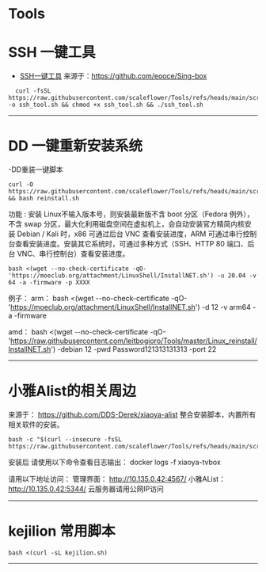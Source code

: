 # Tools
# SSH 一键工具
- [SSH一键工具](https://github.com/scaleflower/Tools/blob/main/scripts/ssh_tool.sh)
  来源于：https://github.com/eooce/Sing-box
  
```ssh综合工具箱一键脚本
  curl -fsSL https://raw.githubusercontent.com/scaleflower/Tools/refs/heads/main/scripts/ssh_tool.sh -o ssh_tool.sh && chmod +x ssh_tool.sh && ./ssh_tool.sh
```
---

# DD 一键重新安装系统

-DD重装一键脚本

```DD脚本
curl -O https://raw.githubusercontent.com/scaleflower/Tools/refs/heads/main/scripts/reinstall.sh && bash reinstall.sh
```

功能 : 安装 Linux不输入版本号，则安装最新版不含 boot 分区（Fedora 例外），不含 swap 分区，最大化利用磁盘空间在虚拟机上，会自动安装官方精简内核安装 Debian / Kali 时，x86 可通过后台 VNC 查看安装进度，ARM 可通过串行控制台查看安装进度。安装其它系统时，可通过多种方式（SSH、HTTP 80 端口、后台 VNC、串行控制台）查看安装进度。

```
bash <(wget --no-check-certificate -qO- 'https://moeclub.org/attachment/LinuxShell/InstallNET.sh') -u 20.04 -v 64 -a -firmware -p XXXX
```

例子：
arm：
bash <(wget --no-check-certificate -qO- 'https://moeclub.org/attachment/LinuxShell/InstallNET.sh') -d 12 -v arm64 -a -firmware


amd：
bash <(wget --no-check-certificate -qO- 'https://raw.githubusercontent.com/leitbogioro/Tools/master/Linux_reinstall/InstallNET.sh') -debian 12 -pwd Password121313131313 -port 22

---
# 小雅Alist的相关周边
来源于：  https://github.com/DDS-Derek/xiaoya-alist
整合安装脚本，内置所有相关软件的安装。

```
bash -c "$(curl --insecure -fsSL https://raw.githubusercontent.com/scaleflower/Tools/refs/heads/main/scripts/xiaoya_install.sh)"
```
安装后
请使用以下命令查看日志输出：
    docker logs -f xiaoya-tvbox

请用以下地址访问：
    管理界面： http://10.135.0.42:4567/
    小雅AList： http://10.135.0.42:5344/
云服务器请用公网IP访问

---
# kejilion 常用脚本
```
bash <(curl -sL kejilion.sh)
```
---


